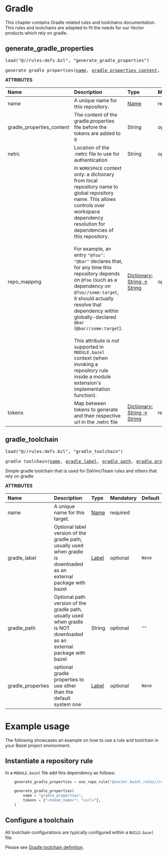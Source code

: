 # Gradle
This chapter contains Gradle related rules and toolchains documentation. This rules and toolchains are adapted to fit the needs for our Vector products which rely on gradle.

<a id="generate_gradle_properties"></a>

## generate_gradle_properties

<pre>
load("@//rules:defs.bzl", "generate_gradle_properties")

generate_gradle_properties(<a href="#generate_gradle_properties-name">name</a>, <a href="#generate_gradle_properties-gradle_properties_content">gradle_properties_content</a>, <a href="#generate_gradle_properties-netrc">netrc</a>, <a href="#generate_gradle_properties-repo_mapping">repo_mapping</a>, <a href="#generate_gradle_properties-tokens">tokens</a>)
</pre>

**ATTRIBUTES**


| Name  | Description | Type | Mandatory | Default |
| :------------- | :------------- | :------------- | :------------- | :------------- |
| <a id="generate_gradle_properties-name"></a>name |  A unique name for this repository.   | <a href="https://bazel.build/concepts/labels#target-names">Name</a> | required |  |
| <a id="generate_gradle_properties-gradle_properties_content"></a>gradle_properties_content |  The content of the gradle.properties file before the tokens are added to it   | String | optional |  `""`  |
| <a id="generate_gradle_properties-netrc"></a>netrc |  Location of the .netrc file to use for authentication   | String | optional |  `""`  |
| <a id="generate_gradle_properties-repo_mapping"></a>repo_mapping |  In `WORKSPACE` context only: a dictionary from local repository name to global repository name. This allows controls over workspace dependency resolution for dependencies of this repository.<br><br>For example, an entry `"@foo": "@bar"` declares that, for any time this repository depends on `@foo` (such as a dependency on `@foo//some:target`, it should actually resolve that dependency within globally-declared `@bar` (`@bar//some:target`).<br><br>This attribute is _not_ supported in `MODULE.bazel` context (when invoking a repository rule inside a module extension's implementation function).   | <a href="https://bazel.build/rules/lib/dict">Dictionary: String -> String</a> | optional |  |
| <a id="generate_gradle_properties-tokens"></a>tokens |  Map between tokens to generate and their respective url in the .netrc file   | <a href="https://bazel.build/rules/lib/dict">Dictionary: String -> String</a> | required |  |

<a id="gradle_toolchain"></a>

## gradle_toolchain

<pre>
load("@//rules:defs.bzl", "gradle_toolchain")

gradle_toolchain(<a href="#gradle_toolchain-name">name</a>, <a href="#gradle_toolchain-gradle_label">gradle_label</a>, <a href="#gradle_toolchain-gradle_path">gradle_path</a>, <a href="#gradle_toolchain-gradle_properties">gradle_properties</a>)
</pre>

Simple gradle toolchain that is used for DaVinciTeam rules and others that rely on gradle

**ATTRIBUTES**


| Name  | Description | Type | Mandatory | Default |
| :------------- | :------------- | :------------- | :------------- | :------------- |
| <a id="gradle_toolchain-name"></a>name |  A unique name for this target.   | <a href="https://bazel.build/concepts/labels#target-names">Name</a> | required |  |
| <a id="gradle_toolchain-gradle_label"></a>gradle_label |  Optional label version of the gradle path, usually used when gradle is downloaded as an external package with bazel   | <a href="https://bazel.build/concepts/labels">Label</a> | optional |  `None`  |
| <a id="gradle_toolchain-gradle_path"></a>gradle_path |  Optional path version of the gradle path, usually used when gradle is NOT downloaded as an external package with bazel   | String | optional |  `""`  |
| <a id="gradle_toolchain-gradle_properties"></a>gradle_properties |  optional gradle properties to use other than the default system one   | <a href="https://bazel.build/concepts/labels">Label</a> | optional |  `None`  |


# Example usage
The following showcases an example on how to use a rule and toolchain in your Bazel project environment.

## Instantiate a repository rule

In a ```MODULE.bazel``` file add this dependency as follows:

```python
    generate_gradle_properties = use_repo_rule("@vector_bazel_rules//rules:defs.bzl", "generate_gradle_properties")

    generate_gradle_properties(
        name = "gradle_properties",
        tokens = {"<token_name>": "<url>"},
    )
```

## Configure a toolchain

All toolchain configurations are typically configured within a `BUILD.bazel` file. 

Please see [Gradle toolchain definition](../toolchains.md#gradle-toolchains).

